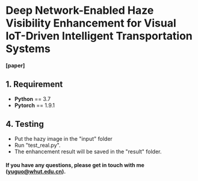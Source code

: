 # Deep Network-Enabled Haze Visibility Enhancement for Visual IoT-Driven Intelligent Transportation Systems

**[paper]**

## 1. Requirement ##
* __Python__ == 3.7
* __Pytorch__ == 1.9.1


## 4. Testing
* Put the hazy image in the "input" folder
* Run "test_real.py". 
* The enhancement result will be saved in the "result" folder.

#### If you have any questions, please get in touch with me (yuguo@whut.edu.cn).
